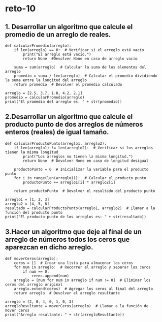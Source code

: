 # reto-10
## 1. Desarrollar un algoritmo que calcule el promedio de un arreglo de reales.
```pseudocode
def calcularPromedio(arreglo):
    if len(arreglo) == 0:  # Verificar si el arreglo está vacío
        print("El arreglo está vacío.")
        return None  #Devolver None en caso de arreglo vacío

    suma = sum(arreglo)  # Calcular la suma de los elementos del arreglo
    promedio = suma / len(arreglo)  # Calcular el promedio dividiendo la suma entre la longitud del arreglo
    return promedio  # Devolver el promedio calculado

arreglo = [2.5, 3.7, 1.8, 4.2, 2.1]
promedio = calcularPromedio(arreglo)
print("El promedio del arreglo es: " + str(promedio))

```
## 2.Desarrollar un algoritmo que calcule el producto punto de dos arreglos de números enteros (reales) de igual tamaño.
```pseudocode
def calcularProductoPunto(arreglo1, arreglo2):
    if len(arreglo1) != len(arreglo2):  # Verificar si los arreglos tienen la misma longitud
        print("Los arreglos no tienen la misma longitud.")
        return None  # Devolver None en caso de longitud desigual

    productoPunto = 0  # Inicializar la variable para el producto punto
    for i in range(len(arreglo1)):  # Calcular el producto punto
        productoPunto += arreglo1[i] * arreglo2[i]
    
    return productoPunto  # Devolver el resultado del producto punto

arreglo1 = [1, 2, 3]
arreglo2 = [4, 5, 6]
resultado = calcularProductoPunto(arreglo1, arreglo2)  # Llamar a la función del producto punto
print("El producto punto de los arreglos es: " + str(resultado))
```
## 3.Hacer un algoritmo que deje al final de un arreglo de números todos los ceros que aparezcan en dicho arreglo.
```pseudocode
def moverCeros(arreglo):
    ceros = []  # Crear una lista para almacenar los ceros
    for num in arreglo:  # Recorrer el arreglo y separar los ceros
        if num == 0:
            ceros.append(num)
    arreglo = [num for num in arreglo if num != 0]  # Eliminar los ceros del arreglo original
    arreglo.extend(ceros)  # Agregar los ceros al final del arreglo
    return arreglo  # Devolver el arreglo resultante

arreglo = [2, 0, 4, 0, 1, 0, 3]
arregloResultante = moverCeros(arreglo)  # Llamar a la función de mover ceros
print("Arreglo resultante: " + str(arregloResultante))
```
